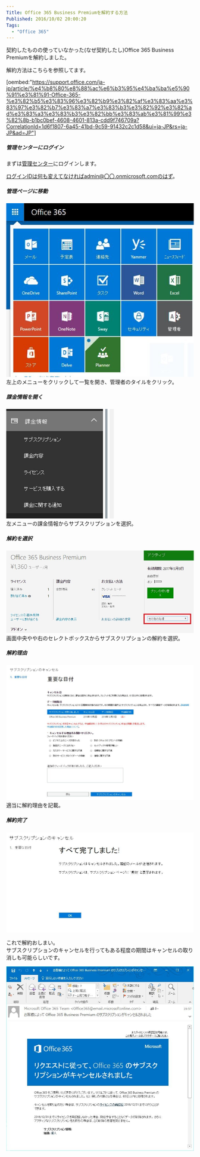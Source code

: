 ```yaml
---
Title: Office 365 Business Premiumを解約する方法
Published: 2016/10/02 20:00:20
Tags:
  - "Office 365"
---
```

契約したものの使っていなかった(なぜ契約したし)Office 365 Business Premiumを解約しました。  

解約方法はこちらを参照してます。   

[oembed:"https://support.office.com/ja-jp/article/%e4%b8%80%e8%88%ac%e6%b3%95%e4%ba%ba%e5%90%91%e3%81%91-Office-365-%e3%82%b5%e3%83%96%e3%82%b9%e3%82%af%e3%83%aa%e3%83%97%e3%82%b7%e3%83%a7%e3%83%b3%e3%82%92%e3%82%ad%e3%83%a3%e3%83%b3%e3%82%bb%e3%83%ab%e3%81%99%e3%82%8b-b1bc0bef-4608-4601-813a-cdd9f746709a?CorrelationId=1d6f1807-6a45-41bd-9c59-91432c2c1d58&ui=ja-JP&rs=ja-JP&ad=JP"]

<!-- more -->

##### 管理センターにログイン  
まずは[管理センター](https://portal.office.com)にログインします。  

ログインIDは何も変えてなければadmin@〇〇.onmicrosoft.comのはず。  

##### 管理ページに移動  
![](20161002194900.jpg)   
左上のメニューをクリックして一覧を開き、管理者のタイルをクリック。  

##### 課金情報を開く  
![](20161002195007.jpg)   
左メニューの課金情報からサブスクリプションを選択。  

##### 解約を選択  
![](20161002195154.jpg)   
画面中央やや右のセレクトボックスからサブスクリプションの解約を選択。  

##### 解約理由  
![](20161002195319.jpg)   
適当に解約理由を記載。  

##### 解約完了
![](20161002195601.jpg)   

これで解約おしまい。  
サブスクリプションのキャンセルを行ってもある程度の期間はキャンセルの取り消しも可能らしいです。  

![](20161002195923.jpg) 

